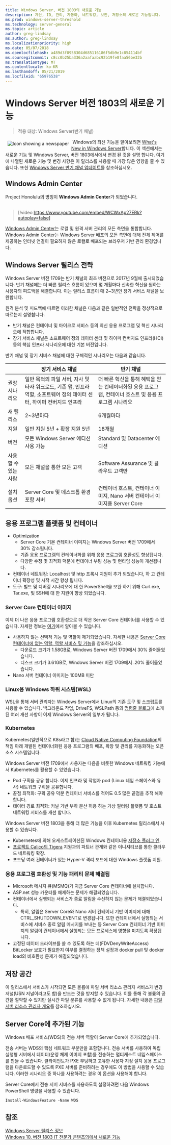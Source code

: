 ```yaml
---
title: Windows Server, 버전 1803의 새로운 기능
description: 계산, ID, 관리, 자동화, 네트워킹, 보안, 저장소의 새로운 기능입니다.
ms.prod: windows-server-threshold
ms.technology: server-general
ms.topic: article
author: greg-lindsay
ms.author: greg-lindsay
ms.localizationpriority: high
ms.date: 05/07/2018
ms.openlocfilehash: a489d3f8958304d685116186f5db9e1c854114bf
ms.sourcegitcommit: c8cc0b25ba336a2aafaabc92b19fe8faa56be32b
ms.translationtype: MT
ms.contentlocale: ko-KR
ms.lasthandoff: 05/21/2019
ms.locfileid: "65976538"
---
```

# <a name="whats-new-in-windows-server-version-1803"></a>Windows Server 버전 1803의 새로운 기능

>적용 대상: Windows Server(반기 채널)

<img src="../media/landing-icons/new.png" style='float:left; padding:.5em;' alt="Icon showing a newspaper">&nbsp;Windows의 최신 기능을 알아보려면 [What's New in Windows Server](whats-new-in-windows-server.md)합니다. 이 섹션에서는 새로운 기능 및 Windows Server, 버전 1803에서에서 변경 된 것을 설명 합니다. 여기에 나열된 새로운 기능 및 변경 사항은 이 릴리스를 사용할 때 가장 많은 영향을 줄 수 있습니다. 또한 [Windows Server 반기 채널 업데이트](https://cloudblogs.microsoft.com/windowsserver/2018/03/29/windows-server-semi-annual-channel-update/)를 참조하십시오.

## <a name="windows-admin-center"></a>Windows Admin Center

Project Honolulu의 명칭이 **Windows Admin Center**가 되었습니다.
<br>&nbsp;
> [!video https://www.youtube.com/embed/WCWxAp27ERk?autoplay=false]

[Windows Admin Center](https://docs.microsoft.com/windows-server/manage/windows-admin-center/overview)는 로컬 및 원격 서버 관리의 모든 측면을 통합합니다. Windows Admin Center는 Windows Server 배포의 모든 측면에 대해 전체 제어를 제공하는 인터넷 연결이 필요하지 않은 로컬로 배포되는 브라우저 기반 관리 환경입니다.

## <a name="windows-server-release-strategy"></a>Windows Server 릴리스 전략

Windows Server 버전 1709는 반기 채널의 최초 버전으로 2017년 9월에 출시되었습니다. 반기 채널에는 더 빠른 릴리스 흐름이 있으며 몇 개월마다 신속한 혁신을 원하는 사용자의 피드백을 해결합니다. 이는 릴리스 흐름이 매 2~3년인 장기 서비스 채널을 보완합니다.

원격 분석 및 피드백에 따르면 이러한 채널은 다음과 같은 일반적인 전략을 정상적으로 따르는지 설명합니다.
- 반기 채널은 컨테이너 및 마이크로 서비스 등의 최신 응용 프로그램 및 혁신 시나리오에 적합합니다.
- 장기 서비스 채널은 소프트웨어 정의 데이터 센터 및 하이퍼 컨버지드 인프라(HCI) 등의 핵심 인프라 시나리오에 대한 기본 버전입니다. 

반기 채널 및 장기 서비스 채널에 대한 구체적인 시나리오는 다음과 같습니다.

|   | 장기 서비스 채널 |  반기 채널 |
| ------------- | ------------- | ------------ |
| 권장 시나리오     | 일반 목적의 파일 서버, 자사 및 타사 워크로드, 기존 앱, 인프라 역할, 소프트웨어 정의 데이터 센터, 하이퍼 컨버지드 인프라  | 더 빠른 혁신을 통해 혜택을 얻는 컨테이너화된 응용 프로그램, 컨테이너 호스트 및 응용 프로그램 시나리오 |
| 새 릴리스  | 2~3년마다  | 6개월마다 |
| 지원  | 일반 지원 5년 + 확장 지원 5년  | 18개월 |
| 버전  | 모든 Windows Server 에디션 사용 가능  | Standard 및 Datacenter 에디션 |
| 사용할 수 있는 사람  | 모든 채널을 통한 모든 고객 | Software Assurance 및 클라우드 고객만 |
| 설치 옵션  | Server Core 및 데스크톱 환경 포함 서버  | 컨테이너 호스트, 컨테이너 이미지, Nano 서버 컨테이너 이미지용 Server Core |

## <a name="application-platform-and-containers"></a>응용 프로그램 플랫폼 및 컨테이너

- Optimization
    - Server Core 기본 컨테이너 이미지는 Windows Server 버전 1709에서 30% 감소됩니다. 
    - 기존 응용 프로그램의 컨테이너화를 위해 응용 프로그램 호환성도 향상됩니다.
    - 다양한 수정 및 최적화 덕분에 컨테이너 부팅 성능 및 런타임 성능이 개선됩니다.
- 컨테이너 네트워킹: Localhost 및 http 프록시 지원이 추가 되었습니다, 하 고 컨테이너 확장성 및 시작 시간 향상 됩니다.
- 도구: 빌드 및 디버깅 시나리오에 대 한 PowerShell을 보완 하기 위해 Curl.exe, Tar.exe, 및 SSH에 대 한 지원이 향상 되었습니다.

### <a name="server-core-container-image"></a>Server Core 컨테이너 이미지

이제 더 나은 응용 프로그램 호환성으로 더 작은 Server Core 컨테이너를 사용할 수 있습니다. 자세한 정보는 [여기](https://blogs.technet.microsoft.com/virtualization/2018/01/22/a-smaller-windows-server-core-container-with-better-application-compatibility/)에서 알아볼 수 있습니다.

- 사용하지 않는 선택적 기능 및 역할이 제거되었습니다. 자세한 내용은 [Server Core 컨테이너에 없는 역할, 역할 서비스 및 기능](../administration/server-core/server-core-container-removed-roles.md)을 참조하십시오.
    - 다운로드 크기가 1.58GB로, Windows Server 버전 1709에서 30% 줄어들었습니다.
    - 디스크 크기가 3.61GB로, Windows Server 버전 1709에서 .20% 줄어들었습니다.
- Nano 서버 컨테이너 이미지는 100MB 미만

### <a name="windows-subsystem-for-linux-wsl"></a>Linux용 Windows 하위 시스템(WSL)

WSL을 통해 서버 관리자는 Windows Server에서 Linux의 기존 도구 및 스크립트를 사용할 수 있습니다. 백그라운드 작업, DriveFS, WSLPath 등의 [명령줄 블로그](https://blogs.msdn.microsoft.com/commandline/tag/wsl/)에 소개된 여러 개선 사항이 이제 Windows Server의 일부가 됩니다.

### <a name="kubernetes"></a>Kubernetes 

Kubernetes(일반적으로 K8s라고 함)는 [Cloud Native Computing Foundation](https://www.cncf.io)의 책임 아래 개발된 컨테이너화된 응용 프로그램의 배포, 확장 및 관리를 자동화하는 오픈 소스 시스템입니다. 

Windows Server 버전 1709에서 사용자는 다음을 비롯한 Windows 네트워킹 기능에서 Kubernetes를 활용할 수 있었습니다.
- Pod 구획을 공유 합니다. 이제 인프라 및 작업자 pod (Linux 네임 스페이스와 유사) 네트워크 구획을 공유합니다.
- 끝점 최적화: 구획 공유 덕분 컨테이너 서비스를 적어도 0.5 많은 끝점을 추적 해야 합니다.
- 데이터 경로 최적화: 커널 기반 부하 분산 허용 하는 가상 필터링 플랫폼 및 호스트 네트워킹 서비스를 개선 합니다.

Windows Server 버전 1803을 통해 더 많은 기능을 이후 Kubernetes 릴리스에서 사용할 수 있습니다. 
- Kubernetes에 의해 오케스트레이션된 Windows 컨테이너용 [저장소 플러그 인](https://github.com/Microsoft/K8s-Storage-Plugins).
- [프로젝트 Calico의 Tigera](https://cloudblogs.microsoft.com/windowsserver/2017/12/07/securing-modernized-apps-and-simplified-networking-on-windows-with-calico/) 지원과의 파트너 관계와 같은 이니셔티브를 통한 클라우드 네트워킹 확장.
- 포드당 여러 컨테이너가 있는 Hyper-V 격리 포드에 대한 Windows 플랫폼 지원.

### <a name="application-compatibility-and-feature-parity-issues-fixed"></a>응용 프로그램 호환성 및 기능 패리티 문제 해결됨

- Microsoft 메시지 큐(MSMQ)가 지금 Server Core 컨테이너에 설치합니다.
- ASP.net 성능 카운터를 해제하는 문제가 해결되었습니다.
- 컨테이너에서 실행되는 서비스가 종료 알림을 수신하지 않는 문제가 해결되었습니다.
    - 특히, 알림은 Server Core와 Nano 서버 컨테이너 기반 이미지에 대해 CTRL_SHUTDOWN_EVENT로 변경됩니다. 또한 컨테이너에서 실행되는 서비스에 서비스 종료 알림 메시지를 보내는 등 Server Core 컨테이너 기반 이미지의 알림이 컨테이너에서 실행되는 모든 프로세스에 영향을 미치도록 확장됩니다.
- 고정된 데이터 드라이브를 쓸 수 있도록 하는 데(FDVDenyWriteAccess) BitLocker 보호가 필요한지 여부를 결정하는 정책 설정과 docker pull 및 docker load의 비호환성 문제가 해결되었습니다. 

## <a name="storage"></a>저장 공간

이 릴리스에서 서비스가 시작되면 모든 볼륨에 파일 서버 리소스 관리자 서비스가 변경 저널(USN 저널이라고도 함)을 만드는 것을 방지할 수 있습니다. 이를 통해 각 볼륨의 공간을 절약할 수 있지만 실시간 파일 분류를 사용할 수 없게 됩니다. 자세한 내용은 [파일 서버 리소스 관리자 개요](https://docs.microsoft.com/windows-server/storage/fsrm/fsrm-overview)를 참조하십시오.

## <a name="features-added-to-server-core"></a>Server Core에 추가된 기능

Windows 배포 서비스(WDS)의 전송 서버 역할이 Server Core에 추가되었습니다.

전송 서버는 WDS의 핵심 네트워크 부분만을 포함합니다. 전송 서버를 사용하여 독립 실행형 서버에서 데이터(운영 체제 이미지 포함)를 전송하는 멀티캐스트 네임스페이스를 만들 수 있습니다. 클라이언트가 PXE 부팅하고 고유한 사용자 지정 설치 응용 프로그램을 다운로드할 수 있도록 PXE 서버를 준비하려는 경우에도 이 방법을 사용할 수 있습니다. 이러한 시나리오 중 하나를 사용하려는 경우 이 옵션을 사용해야 합니다.

Server Core에서 전송 서버 서비스를 사용하도록 설정하려면 다음 Windows PowerShell 명령을 사용할 수 있습니다.

```
Install-WindowsFeature -Name WDS
```

## <a name="see-also"></a>참조

[Windows Server 릴리스 정보](https://docs.microsoft.com/windows-server/get-started/windows-server-release-info)<br>
[Windows 10, 버전 1803 IT 전문가 콘텐츠의에서 새로운 기능](https://docs.microsoft.com/windows/whats-new/whats-new-windows-10-version-1803)
